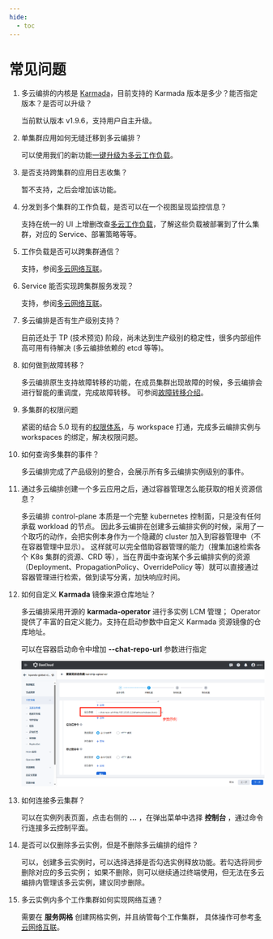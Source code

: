 ```yaml
---
hide:
  - toc
---
```


# 常见问题

1. 多云编排的内核是 [Karmada](https://karmada.io/)，目前支持的 Karmada 版本是多少？能否指定版本？是否可以升级？<a id="no1" />

    当前默认版本 v1.9.6，支持用户自主升级。

1. 单集群应用如何无缝迁移到多云编排？<a id="no2" />

    可以使用我们的新功能[一键升级为多云工作负载](../workload/promote.md)。

1. 是否支持跨集群的应用日志收集？<a id="no3" />

    暂不支持，之后会增加该功能。

1. 分发到多个集群的工作负载，是否可以在一个视图呈现监控信息？<a id="no4" />

    支持在统一的 UI 上增删改查[多云工作负载](../workload/deployment.md)，了解这些负载被部署到了什么集群，对应的 Service、部署策略等等。

1. 工作负载是否可以跨集群通信？<a id="no5" />

    支持，参阅[多云网络互联](../../mspider/user-guide/multicluster/cluster-interconnect.md)。

1. Service 能否实现跨集群服务发现？<a id="no6" />

    支持，参阅[多云网络互联](../../mspider/user-guide/multicluster/cluster-interconnect.md)。

1. 多云编排是否有生产级别支持？<a id="no7" />

    目前还处于 TP (技术预览) 阶段，尚未达到生产级别的稳定性，很多内部组件高可用有待解决 (多云编排依赖的 etcd 等等)。

1. 如何做到故障转移？<a id="no8" />

    多云编排原生支持故障转移的功能，在成员集群出现故障的时候，多云编排会进行智能的重调度，完成故障转移。
    可参阅[故障转移介绍](../failover/failover.md)。

1. 多集群的权限问题 <a id="no9" />

    紧密的结合 5.0 现有的[权限体系](../../ghippo/user-guide/access-control/role.md)，与 workspace 打通，完成多云编排实例与 workspaces 的绑定，解决权限问题。

1. 如何查询多集群的事件？ <a id="no10" />

    多云编排完成了产品级别的整合，会展示所有多云编排实例级别的事件。

1. 通过多云编排创建一个多云应用之后，通过容器管理怎么能获取的相关资源信息？ <a id="no11" />

    多云编排 control-plane 本质是一个完整 kubernetes 控制面，只是没有任何承载 workload 的节点。
    因此多云编排在创建多云编排实例的时候，采用了一个取巧的动作，会把实例本身作为一个隐藏的 cluster 加入到容器管理中（不在容器管理中显示）。
    这样就可以完全借助容器管理的能力（搜集加速检索各个 K8s 集群的资源、CRD 等），当在界面中查询某个多云编排实例的资源
    （Deployment、PropagationPolicy、OverridePolicy 等）就可以直接通过容器管理进行检索，做到读写分离，加快响应时间。

1. 如何自定义 __Karmada__ 镜像来源仓库地址？ <a id="no12" />

    多云编排采用开源的 __karmada-operator__ 进行多实例 LCM 管理；
    Operator 提供了丰富的自定义能力。支持在启动参数中自定义 Karmada 资源镜像的仓库地址。

    可以在容器启动命令中增加 __--chat-repo-url__ 参数进行指定

    ![add parameter](../../kairship/images/faq01.png)

1. 如何连接多云集群？ <a id="no13" />

    可以在实例列表页面，点击右侧的 **...** ，在弹出菜单中选择 __控制台__ ，通过命令行连接多云控制平面。

1. 是否可以仅删除多云实例，但是不删除多云编排的组件？ <a id="no14" />

    可以，创建多云实例时，可以选择选择是否勾选实例释放功能。若勾选将同步删除对应的多云实例；
    如果不删除，则可以继续通过终端使用，但无法在多云编排内管理该多云实例，建议同步删除。

1. 多云实例内多个工作集群如何实现网络互通？ <a id="no15" />

    需要在 __服务网格__ 创建网格实例，并且纳管每个工作集群，
    具体操作可参考[多云网络互联](../../mspider/user-guide/multicluster/cluster-interconnect.md)。
